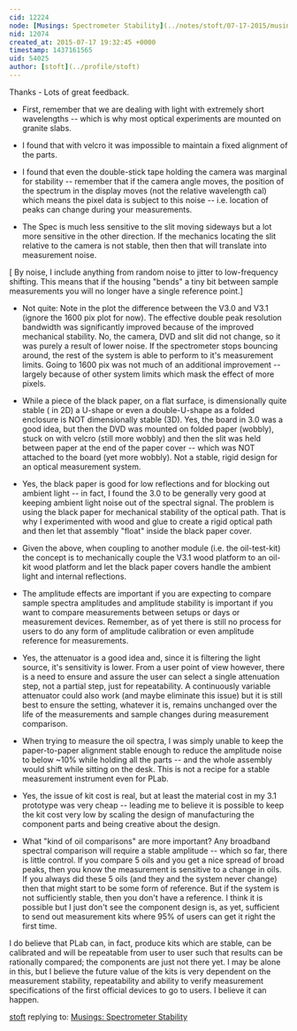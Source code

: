```yaml
---
cid: 12224
node: [Musings: Spectrometer Stability](../notes/stoft/07-17-2015/musings-spectrometer-stability)
nid: 12074
created_at: 2015-07-17 19:32:45 +0000
timestamp: 1437161565
uid: 54025
author: [stoft](../profile/stoft)
---
```


Thanks - Lots of great feedback.
- First, remember that we are dealing with light with extremely short wavelengths -- which is why most optical experiments are mounted on granite slabs.

- I found that with velcro it was impossible to maintain a fixed alignment of the parts.

- I found that even the double-stick tape holding the camera was marginal for stability -- remember that if the camera angle moves, the position of the spectrum in the display moves (not the relative wavelength cal) which means the pixel data is subject to this noise -- i.e. location of peaks can change during your measurements.

- The Spec is much less sensitive to the slit moving sideways but a lot more sensitive in the other direction. If the mechanics locating the slit relative to the camera is not stable, then then that will translate into measurement noise.

[ By noise, I include anything from random noise to jitter to low-frequency shifting. This means that if the housing "bends" a tiny bit between sample measurements you will no longer have a single reference point.]

- Not quite: Note in the plot the difference between the V3.0 and V3.1 (ignore the 1600 pix plot for now). The effective double peak resolution bandwidth was significantly improved because of the improved mechanical stability. No, the camera, DVD and slit did not change, so it was purely a result of lower noise. If the spectrometer stops  bouncing around, the rest of the system is able to perform to it's measurement limits. Going to 1600 pix was not much of an additional improvement -- largely because of other system limits which mask the effect of more pixels.

- While a piece of the black paper, on a flat surface, is dimensionally quite stable ( in 2D) a U-shape or even a double-U-shape as a folded enclosure is NOT dimensionally stable (3D). Yes, the board in 3.0 was a good idea, but then the DVD was mounted on folded paper (wobbly), stuck on with velcro (still more wobbly) and then the slit was held between paper at the end of the paper cover -- which was NOT attached to the board (yet more wobbly). Not a stable, rigid design for an optical measurement system.

- Yes, the black paper is good for low reflections and for blocking out ambient light -- in fact, I found the 3.0 to be generally very good at keeping ambient light noise out of the spectral signal. The problem is using the black paper for mechanical stability of the optical path. That is why I experimented with wood and glue to create a rigid optical path and then let that assembly "float" inside the black paper cover.

- Given the above, when coupling to another module (i.e. the oil-test-kit) the concept is to mechanically couple the V3.1 wood platform to an oil-kit wood platform and let the black paper covers handle the ambient light and internal reflections.

- The amplitude effects are important if you are expecting to compare sample spectra amplitudes and amplitude stability is important if you want to compare measurements between setups or days or measurement devices. Remember, as of yet there is still no process for users to do any form of amplitude calibration or even amplitude reference for measurements.

- Yes, the attenuator is a good idea and, since it is filtering the light source, it's sensitivity is lower. From a user point of view however, there is a need to ensure and assure the user can select a single attenuation step, not a partial step, just for repeatability. A continuously variable attenuator could also work (and maybe eliminate this issue) but it is still best to ensure the setting, whatever it is, remains unchanged over the life of the measurements and sample changes during measurement comparison.

- When trying to measure the oil spectra, I was simply unable to keep the paper-to-paper alignment stable enough to reduce the amplitude noise to below ~10% while holding all the parts -- and the whole assembly would shift while sitting on the desk. This is not a recipe for a stable measurement instrument even for PLab.

- Yes, the issue of kit cost is real, but at least the material cost in my 3.1 prototype was very cheap -- leading me to believe it is possible to keep the kit cost very low by scaling the design of manufacturing the component parts and being creative about the design.

- What "kind of oil comparisons" are more important? Any broadband spectral comparison will require a stable amplitude -- which so far, there is little control. If you compare 5 oils and you get a nice spread of broad peaks, then you know the measurement is sensitive to a change in oils. If you always did these 5 oils (and they and the system never change) then that might start to be some form of reference. But if the system is not sufficiently stable, then you don't have a reference. I think it is possible but I just don't see the component design is, as yet, sufficient to send out measurement kits where 95% of users can get it right the first time.

I do believe that PLab can, in fact, produce kits which are stable, can be calibrated and will be repeatable from user to user such that results can be rationally compared; the components are just not there yet. I may be alone in this, but I believe the future value of the kits is very dependent on the measurement stability, repeatability and ability to verify measurement specifications of the first official devices to go to users. I believe it can happen.


[stoft](../profile/stoft) replying to: [Musings: Spectrometer Stability](../notes/stoft/07-17-2015/musings-spectrometer-stability)

